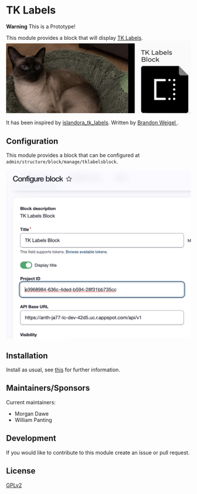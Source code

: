 # TK Labels 
**Warning**
This is a Prototype!

This module provides a block that will display [TK Labels][tklabels].
![Block](/images/block.png)

It has been inspired by [islandora_tk_labels][i7tklabels]. Written by [Brandon Weigel
][bweigel].

## Configuration

This module provides a block that can be configured at `admin/structure/block/manage/tklabelsblock`.

![Configuration](/images/config.png)

## Installation

Install as usual, see [this][install] for further information.

## Maintainers/Sponsors

Current maintainers:

* Morgan Dawe
* William Panting

## Development

If you would like to contribute to this module create an issue or pull request.

## License

[GPLv2][gplv2]

[gplv2]: http://www.gnu.org/licenses/gpl-2.0.txt
[install]: https://www.drupal.org/docs/extending-drupal/installing-modules
[tklabels]: https://localcontexts.org/
[i7tklabels]: https://github.com/bondjimbond/islandora_tk_labels
[bweigel]: https://github.com/bondjimbond
